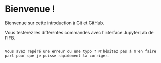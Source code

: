 # Bienvenue !

Bienvenue sur cette introduction à Git et GitHub.

Vous testerez les différentes commandes avec l'interface JupyterLab de l'IFB.


```{tableofcontents}
```

```{tip}
Vous avez repéré une erreur ou une typo ? N'hésitez pas à m'en faire part pour que je puisse rapidement la corriger.
```

